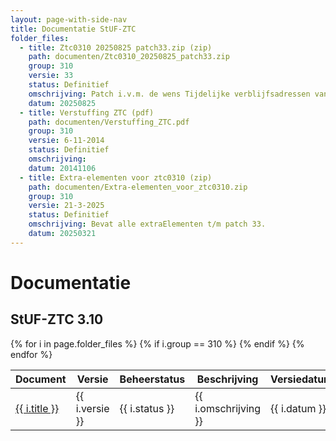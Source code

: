 ```yaml
---
layout: page-with-side-nav
title: Documentatie StUF-ZTC
folder_files:
  - title: Ztc0310 20250825 patch33.zip (zip)
    path: documenten/Ztc0310_20250825_patch33.zip
    group: 310
    versie: 33
    status: Definitief
    omschrijving: Patch i.v.m. de wens Tijdelijke verblijfsadressen van niet ingezetene te kunnen uitwisselen. Bevat alle documentatie, schema's en WSDL's behorende bij patch 33 van StUF-ZTC 3.10 inclusief alle bij de StUF 3.01 onderlaag en StUF-BG 3.10 horende zaken. Tevens bevat de zip het overzicht van de er in verwerkte onderhoudsverzoeken en de lijst met de bij StUF-ZTC 3.10 horende extraElementen.<br/><br/>In vergelijking met de versie van 2025-03-21 is een kleine typo in het bestand 'bg0310\entiteiten\bg0310_simpleTypes.xsd' gecorrigeerd.
    datum: 20250825
  - title: Verstuffing ZTC (pdf)
    path: documenten/Verstuffing_ZTC.pdf
    group: 310
    versie: 6-11-2014 
    status: Definitief
    omschrijving: 
    datum: 20141106
  - title: Extra-elementen voor ztc0310 (zip)
    path: documenten/Extra-elementen_voor_ztc0310.zip
    group: 310
    versie: 21-3-2025
    status: Definitief
    omschrijving: Bevat alle extraElementen t/m patch 33.
    datum: 20250321
---
```


# Documentatie

## StUF-ZTC 3.10

<table>
	<thead>
		<tr>
			<th>Document</th><th>Versie</th><th>Beheerstatus</th><th>Beschrijving</th><th>Versiedatum</th>
		</tr>
	</thead>
	<tbody>
		{% for i in page.folder_files %}
			{% if i.group == 310 %} 
				<tr>
					<td>
					  <a href="{{ i.path | base_url }}">
						{{ i.title }}
					  </a>
					</td>
					<td>{{ i.versie }}</td>
					<td>{{ i.status }}</td>
					<td>{{ i.omschrijving }}</td>
					<td>{{ i.datum }}</td>
				</tr>
			{% endif %} 
		{% endfor %}
	</tbody>
</table>

